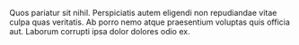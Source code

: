 Quos pariatur sit nihil. Perspiciatis autem eligendi non repudiandae vitae culpa quas veritatis. Ab porro nemo atque praesentium voluptas quis officia aut. Laborum corrupti ipsa dolor dolores odio ex.